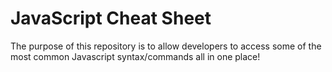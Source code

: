 # JavaScript Cheat Sheet

The purpose of this repository is to allow developers to access some of the most common Javascript syntax/commands all in one place!
